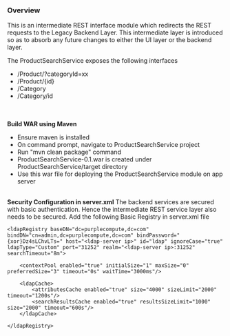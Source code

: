 ### Overview

This is an intermediate REST interface module which redirects the REST requests to the Legacy Backend Layer. This intermediate layer is introduced so as to absorb any future changes to either the UI layer or the backend layer. 

The ProductSearchService exposes the following interfaces

- /Product/?categoryId=xx
- /Product/{id}
- /Category
- /Category/id

<br><br>
<b>Build WAR using Maven</b>

- Ensure maven is installed
- On command prompt, navigate to ProductSearchService project
- Run "mvn clean package" command
- ProductSearchService-0.1.war is created under ProductSearchService/target directory
- Use this war file for deploying the ProductSearchService module on app server

<br>
<b>Security Configuration in server.xml</b>
The backend services are secured with basic authentication. Hence the intermediate REST service layer also needs to be secured. Add the following Basic Registry in server.xml file

    <ldapRegistry baseDN="dc=purplecompute,dc=com" bindDN="cn=admin,dc=purplecompute,dc=com" bindPassword="{xor}Dz4sLChvLTs=" host="<ldap-server ip>" id="ldap" ignoreCase="true" ldapType="Custom" port="31252" realm="<ldap-server ip>:31252" searchTimeout="8m">
     
        <contextPool enabled="true" initialSize="1" maxSize="0" preferredSize="3" timeout="0s" waitTime="3000ms"/>
        
        <ldapCache>
            <attributesCache enabled="true" size="4000" sizeLimit="2000" timeout="1200s"/>
            <searchResultsCache enabled="true" resultsSizeLimit="1000" size="2000" timeout="600s"/>
        </ldapCache>
    
    </ldapRegistry>
